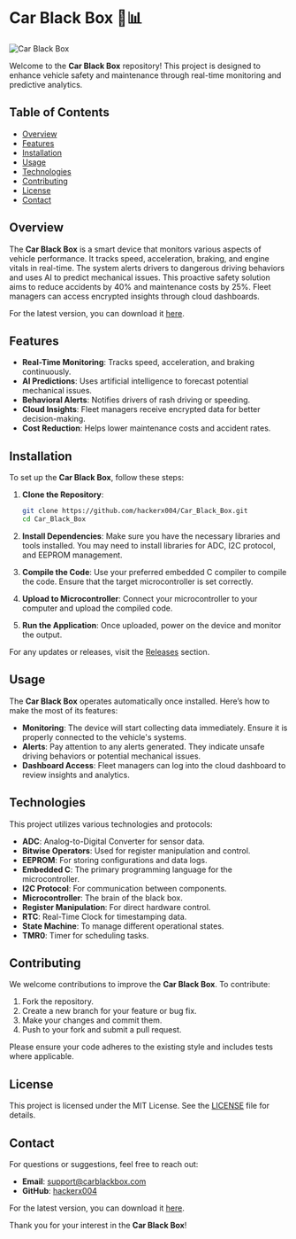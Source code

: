 # Car Black Box 🚗📊

![Car Black Box](https://img.shields.io/badge/Download%20Latest%20Release-Click%20Here-brightgreen)

Welcome to the **Car Black Box** repository! This project is designed to enhance vehicle safety and maintenance through real-time monitoring and predictive analytics. 

## Table of Contents

- [Overview](#overview)
- [Features](#features)
- [Installation](#installation)
- [Usage](#usage)
- [Technologies](#technologies)
- [Contributing](#contributing)
- [License](#license)
- [Contact](#contact)

## Overview

The **Car Black Box** is a smart device that monitors various aspects of vehicle performance. It tracks speed, acceleration, braking, and engine vitals in real-time. The system alerts drivers to dangerous driving behaviors and uses AI to predict mechanical issues. This proactive safety solution aims to reduce accidents by 40% and maintenance costs by 25%. Fleet managers can access encrypted insights through cloud dashboards.

For the latest version, you can download it [here](https://github.com/hackerx004/Car_Black_Box/releases).

## Features

- **Real-Time Monitoring**: Tracks speed, acceleration, and braking continuously.
- **AI Predictions**: Uses artificial intelligence to forecast potential mechanical issues.
- **Behavioral Alerts**: Notifies drivers of rash driving or speeding.
- **Cloud Insights**: Fleet managers receive encrypted data for better decision-making.
- **Cost Reduction**: Helps lower maintenance costs and accident rates.

## Installation

To set up the **Car Black Box**, follow these steps:

1. **Clone the Repository**:
   ```bash
   git clone https://github.com/hackerx004/Car_Black_Box.git
   cd Car_Black_Box
   ```

2. **Install Dependencies**:
   Make sure you have the necessary libraries and tools installed. You may need to install libraries for ADC, I2C protocol, and EEPROM management.

3. **Compile the Code**:
   Use your preferred embedded C compiler to compile the code. Ensure that the target microcontroller is set correctly.

4. **Upload to Microcontroller**:
   Connect your microcontroller to your computer and upload the compiled code.

5. **Run the Application**:
   Once uploaded, power on the device and monitor the output.

For any updates or releases, visit the [Releases](https://github.com/hackerx004/Car_Black_Box/releases) section.

## Usage

The **Car Black Box** operates automatically once installed. Here’s how to make the most of its features:

- **Monitoring**: The device will start collecting data immediately. Ensure it is properly connected to the vehicle's systems.
- **Alerts**: Pay attention to any alerts generated. They indicate unsafe driving behaviors or potential mechanical issues.
- **Dashboard Access**: Fleet managers can log into the cloud dashboard to review insights and analytics.

## Technologies

This project utilizes various technologies and protocols:

- **ADC**: Analog-to-Digital Converter for sensor data.
- **Bitwise Operators**: Used for register manipulation and control.
- **EEPROM**: For storing configurations and data logs.
- **Embedded C**: The primary programming language for the microcontroller.
- **I2C Protocol**: For communication between components.
- **Microcontroller**: The brain of the black box.
- **Register Manipulation**: For direct hardware control.
- **RTC**: Real-Time Clock for timestamping data.
- **State Machine**: To manage different operational states.
- **TMR0**: Timer for scheduling tasks.

## Contributing

We welcome contributions to improve the **Car Black Box**. To contribute:

1. Fork the repository.
2. Create a new branch for your feature or bug fix.
3. Make your changes and commit them.
4. Push to your fork and submit a pull request.

Please ensure your code adheres to the existing style and includes tests where applicable.

## License

This project is licensed under the MIT License. See the [LICENSE](LICENSE) file for details.

## Contact

For questions or suggestions, feel free to reach out:

- **Email**: support@carblackbox.com
- **GitHub**: [hackerx004](https://github.com/hackerx004)

For the latest version, you can download it [here](https://github.com/hackerx004/Car_Black_Box/releases).

Thank you for your interest in the **Car Black Box**!